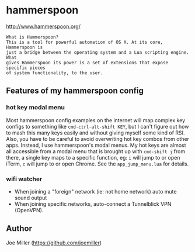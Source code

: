 hammerspoon
===========

http://www.hammerspoon.org/

```
What is Hammerspoon?
This is a tool for powerful automation of OS X. At its core, Hammerspoon is
just a bridge between the operating system and a Lua scripting engine. What
gives Hammerspoon its power is a set of extensions that expose specific pieces
of system functionality, to the user.
```

Features of my hammerspoon config
---------------------------------

### hot key modal menu

Most hammerspoon config examples on the internet will map
complex key configs to something like `cmd-ctrl-alt-shift KEY`, but I can't
figure out how to mash this many keys easily and without giving myself some
kind of RSI. Also, you have to be careful to avoid overwriting hot key combos
from other apps. Instead, I use hammerspoon's modal menus. My hot keys are
almost all accessible from a modal menu that is brought up with `cmd-shift j`
from there, a single key maps to a specific function, eg: `i` will jump to
or open iTerm, `c` will jump to or open Chrome. See the `app_jump_menu.lua`
for details.

### wifi watcher

- When joining a "foreign" network (ie: not home network) auto mute sound output
- When joining specific networks, auto-connect a Tunnelblick VPN (OpenVPN).

Author
------

Joe Miller (https://github.com/joemiller)
